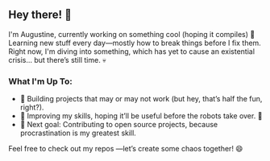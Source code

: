 ## Hey there! 👋

I'm Augustine, currently working on something cool (hoping it compiles) 🚀  
Learning new stuff every day—mostly how to break things before I fix them. 
Right now, I'm diving into something, which has yet to cause an existential crisis... but there’s still time. 💀

### What I'm Up To:
- 🔭 Building projects that may or may not work (but hey, that’s half the fun, right?).
- 🌱 Improving my skills, hoping it’ll be useful before the robots take over. 🤖
- 🎯 Next goal: Contributing to open source projects, because procrastination is my greatest skill.

Feel free to check out my repos —let’s create some chaos together! 😄
